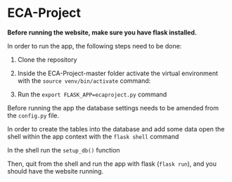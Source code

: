 # ECA-Project
**Before running the website, make sure you have flask installed.**

In order to run the app, the following steps need to be done:
1. Clone the repository
2. Inside the ECA-Project-master folder activate the virtual environment with the `source venv/bin/activate` command:

3. Run the `export FLASK_APP=ecaproject.py` command

Before running the app the database settings needs to be amended from the `config.py` file.

In order to create the tables into the database and add some data open the shell within the app context with the `flask shell` command

In the shell run the `setup_db()` function

Then, quit from the shell and run the app with flask (`flask run`), and you should have the website running.
